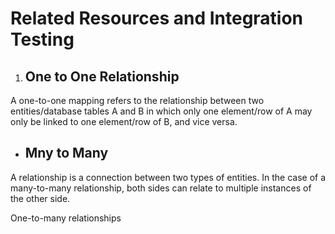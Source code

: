 # Related Resources and Integration Testing

1. ## One to One Relationship

A one-to-one mapping refers to the relationship between two entities/database tables A and B in which only one element/row of A may only be linked to one element/row of B, and vice versa.

* ## Mny to Many
A relationship is a connection between two types of entities. In the case of a many-to-many relationship, both sides can relate to multiple instances of the other side.

One-to-many relationships